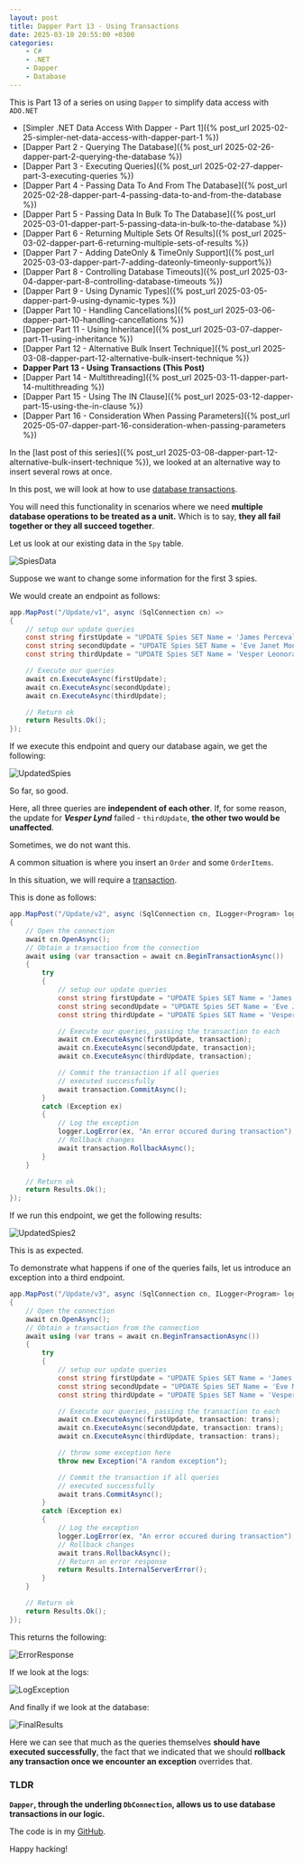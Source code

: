 ```yaml
---
layout: post
title: Dapper Part 13 - Using Transactions
date: 2025-03-10 20:55:00 +0300
categories:
    - C#
    - .NET
    - Dapper
    - Database
---
```


This is Part 13 of a series on using `Dapper` to simplify data access with `ADO.NET`

* [Simpler .NET Data Access With Dapper - Part 1]({% post_url 2025-02-25-simpler-net-data-access-with-dapper-part-1 %})
* [Dapper Part 2 - Querying The Database]({% post_url 2025-02-26-dapper-part-2-querying-the-database %})
* [Dapper Part 3 - Executing Queries]({% post_url 2025-02-27-dapper-part-3-executing-queries %})
* [Dapper Part 4 - Passing Data To And From The Database]({% post_url 2025-02-28-dapper-part-4-passing-data-to-and-from-the-database %})
* [Dapper Part 5 - Passing Data In Bulk To The Database]({% post_url 2025-03-01-dapper-part-5-passing-data-in-bulk-to-the-database %})
* [Dapper Part 6 - Returning Multiple Sets Of Results]({% post_url 2025-03-02-dapper-part-6-returning-multiple-sets-of-results %})
* [Dapper Part 7 - Adding DateOnly & TimeOnly Support]({% post_url 2025-03-03-dapper-part-7-adding-dateonly-timeonly-support%})
* [Dapper Part 8 - Controlling Database Timeouts]({% post_url 2025-03-04-dapper-part-8-controlling-database-timeouts %})
* [Dapper Part 9 - Using Dynamic Types]({% post_url 2025-03-05-dapper-part-9-using-dynamic-types %})
* [Dapper Part 10 - Handling Cancellations]({% post_url 2025-03-06-dapper-part-10-handling-cancellations %})
* [Dapper Part 11 - Using Inheritance]({% post_url 2025-03-07-dapper-part-11-using-inheritance %})
* [Dapper Part 12 - Alternative Bulk Insert Technique]({% post_url 2025-03-08-dapper-part-12-alternative-bulk-insert-technique %})
* **Dapper Part 13 - Using Transactions (This Post)**
* [Dapper Part 14 - Multithreading]({% post_url 2025-03-11-dapper-part-14-multithreading %})
* [Dapper Part 15 - Using The IN Clause]({% post_url 2025-03-12-dapper-part-15-using-the-in-clause %})
* [Dapper Part 16 - Consideration When Passing Parameters]({% post_url 2025-05-07-dapper-part-16-consideration-when-passing-parameters %})

In the [last post of this series]({% post_url 2025-03-08-dapper-part-12-alternative-bulk-insert-technique %}), we looked at an alternative way to insert several rows at once.

In this post, we will look at how to use [database transactions](https://www.geeksforgeeks.org/transaction-in-dbms/).

You will need this functionality in scenarios where we need **multiple database operations to be treated as a unit.** Which is to say, **they all fail together or they all succeed together**.

Let us look at our existing data in the `Spy` table.

![SpiesData](../images/2025/03/SpiesData.png)

Suppose we want to change some information for the first 3 spies.

We would create an endpoint as follows:

```c#
app.MapPost("/Update/v1", async (SqlConnection cn) =>
{
    // setup our update queries
    const string firstUpdate = "UPDATE Spies SET Name = 'James Perceval Bond' WHERE SpyID = 1";
    const string secondUpdate = "UPDATE Spies SET Name = 'Eve Janet MoneyPenny' WHERE SpyID = 2";
    const string thirdUpdate = "UPDATE Spies SET Name = 'Vesper Leonora Lynd' WHERE SpyID = 3";

    // Execute our queries
    await cn.ExecuteAsync(firstUpdate);
    await cn.ExecuteAsync(secondUpdate);
    await cn.ExecuteAsync(thirdUpdate);

    // Return ok
    return Results.Ok();
});
```

If we execute this endpoint and query our database again, we get the following:

![UpdatedSpies](../images/2025/03/UpdatedSpies.png)

So far, so good.

Here, all three queries are **independent of each other**. If, for some reason, the update for ***Vesper Lynd*** failed - `thirdUpdate`, **the other two would be unaffected**.

Sometimes, we do not want this. 

A common situation is where you insert an `Order` and some `OrderItems`.

In this situation, we will require a [transaction](https://learn.microsoft.com/en-us/dotnet/api/microsoft.data.sqlclient.sqltransaction?view=sqlclient-dotnet-standard-5.2).

This is done as follows:

```c#
app.MapPost("/Update/v2", async (SqlConnection cn, ILogger<Program> logger) =>
{
    // Open the connection
    await cn.OpenAsync();
    // Obtain a transaction from the connection
    await using (var transaction = await cn.BeginTransactionAsync())
    {
        try
        {
            // setup our update queries
            const string firstUpdate = "UPDATE Spies SET Name = 'James Michael Bond' WHERE SpyID = 1";
            const string secondUpdate = "UPDATE Spies SET Name = 'Eve Jean MoneyPenny' WHERE SpyID = 2";
            const string thirdUpdate = "UPDATE Spies SET Name = 'Vesper Madison Lynd' WHERE SpyID = 3";

            // Execute our queries, passing the transaction to each
            await cn.ExecuteAsync(firstUpdate, transaction);
            await cn.ExecuteAsync(secondUpdate, transaction);
            await cn.ExecuteAsync(thirdUpdate, transaction);

            // Commit the transaction if all queries
            // executed successfully
            await transaction.CommitAsync();
        }
        catch (Exception ex)
        {
            // Log the exception
            logger.LogError(ex, "An error occured during transaction");
            // Rollback changes
            await transaction.RollbackAsync();
        }
    }

    // Return ok
    return Results.Ok();
});
```

If we run this endpoint, we get the following results:

![UpdatedSpies2](../images/2025/03/UpdatedSpies2.png)

This is as expected.

To demonstrate what happens if one of the queries fails, let us introduce an exception into a third endpoint.

```c#
app.MapPost("/Update/v3", async (SqlConnection cn, ILogger<Program> logger) =>
{
    // Open the connection
    await cn.OpenAsync();
    // Obtain a transaction from the connection
    await using (var trans = await cn.BeginTransactionAsync())
    {
        try
        {
            // setup our update queries
            const string firstUpdate = "UPDATE Spies SET Name = 'James Bond' WHERE SpyID = 1";
            const string secondUpdate = "UPDATE Spies SET Name = 'Eve MoneyPenny' WHERE SpyID = 2";
            const string thirdUpdate = "UPDATE Spies SET Name = 'Vesper Lynd' WHERE SpyID = 3";

            // Execute our queries, passing the transaction to each
            await cn.ExecuteAsync(firstUpdate, transaction: trans);
            await cn.ExecuteAsync(secondUpdate, transaction: trans);
            await cn.ExecuteAsync(thirdUpdate, transaction: trans);

            // throw some exception here
            throw new Exception("A random exception");

            // Commit the transaction if all queries
            // executed successfully
            await trans.CommitAsync();
        }
        catch (Exception ex)
        {
            // Log the exception
            logger.LogError(ex, "An error occured during transaction");
            // Rollback changes
            await trans.RollbackAsync();
            // Return an error response
            return Results.InternalServerError();
        }
    }

    // Return ok
    return Results.Ok();
});
```

This returns the following:

![ErrorResponse](../images/2025/03/ErrorResponse.png)

If we look at the logs:

![LogException](../images/2025/03/LogException.png)

And finally if we look at the database:

![FinalResults](../images/2025/03/FinalResults.png)

Here we can see that much as the queries themselves **should have executed successfully**, the fact that we indicated that we should **rollback any transaction once we encounter an exception** overrides that.

### TLDR

**`Dapper`, through the underling `DbConnection`, allows us to use database transactions in our logic.**

The code is in my [GitHub](https://github.com/conradakunga/BlogCode/tree/master/2025-03-10%20-%20Dapper%20Part%2013).

Happy hacking!

